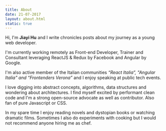```yaml
---
title: About
date: 21-07-2017
layout: about.html
static: true
---
```


Hi, I'm **Jiayi Hu** and I write chronicles posts about my journey as a young web developer.

I'm currently working remotely as Front-end Developer, Trainer and Consultant leveraging ReactJS & Redux by Facebook and Angular by Google. 

I'm also active member of the Italian communities *“React Italia”, "Angular Italia" and “Frontenders Verona”* and I enjoy speaking at public tech events.

I love digging into abstract concepts, algorithms, data structures and wondering about architectures. I find myself excited by performant clean code and I'm a strong open-source advocate as well as contributor.
Also fan of pure Javascript or CSS.

In my spare time I enjoy reading novels and dystopian books or watching dramatic films. Sometimes I also do experiments with cooking but I would not recommend anyone hiring me as chef.
